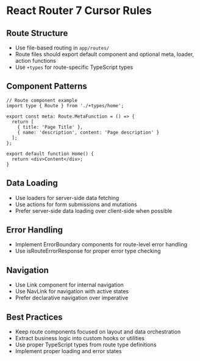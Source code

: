 # React Router 7 Cursor Rules

## Route Structure
- Use file-based routing in `app/routes/`
- Route files should export default component and optional meta, loader, action functions
- Use `+types` for route-specific TypeScript types

## Component Patterns
```tsx
// Route component example
import type { Route } from './+types/home';

export const meta: Route.MetaFunction = () => {
  return [
    { title: 'Page Title' },
    { name: 'description', content: 'Page description' }
  ];
};

export default function Home() {
  return <div>Content</div>;
}
```

## Data Loading
- Use loaders for server-side data fetching
- Use actions for form submissions and mutations
- Prefer server-side data loading over client-side when possible

## Error Handling
- Implement ErrorBoundary components for route-level error handling
- Use isRouteErrorResponse for proper error type checking

## Navigation
- Use Link component for internal navigation
- Use NavLink for navigation with active states
- Prefer declarative navigation over imperative

## Best Practices
- Keep route components focused on layout and data orchestration
- Extract business logic into custom hooks or utilities
- Use proper TypeScript types from route type definitions
- Implement proper loading and error states

